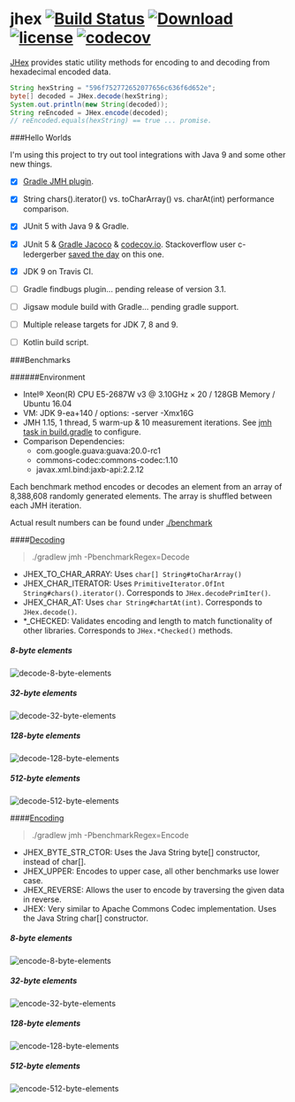 # jhex [![Build Status](https://travis-ci.org/jamespedwards42/jhex.svg?branch=master)](https://travis-ci.org/jamespedwards42/jhex) [ ![Download](https://api.bintray.com/packages/jamespedwards42/libs/jhex/images/download.svg) ](https://bintray.com/jamespedwards42/libs/jhex/_latestVersion) [![license](https://img.shields.io/badge/license-Apache%202-blue.svg)](https://raw.githubusercontent.com/jhex/jedipus/master/LICENSE) [![codecov](https://codecov.io/gh/jamespedwards42/jhex/branch/master/graph/badge.svg)](https://codecov.io/gh/jamespedwards42/jhex)

[JHex](src/main/java/com/fabahaba/encode/JHex.java#L7) provides static utility methods for encoding to and decoding from hexadecimal encoded data.

```java
String hexString = "596f752772652077656c636f6d652e";
byte[] decoded = JHex.decode(hexString);
System.out.println(new String(decoded));
String reEncoded = JHex.encode(decoded);
// reEncoded.equals(hexString) == true ... promise.
```

###Hello Worlds

I'm using this project to try out tool integrations with Java 9 and some other new things.

- [x] [Gradle JMH plugin](https://github.com/melix/jmh-gradle-plugin).
- [x] String chars().iterator() vs. toCharArray() vs. charAt(int) performance comparison.
- [x] JUnit 5 with Java 9 & Gradle.
- [x] JUnit 5 & [Gradle Jacoco](https://docs.gradle.org/current/userguide/jacoco_plugin.html) & [codecov.io](https://codecov.io).  Stackoverflow user c-ledergerber [saved the day](http://stackoverflow.com/a/39386661/3754157) on this one.
- [x] JDK 9 on Travis CI.
- [ ] Gradle findbugs plugin... pending release of version 3.1.
- [ ] Jigsaw module build with Gradle... pending gradle support.
- [ ] Multiple release targets for JDK 7, 8 and 9.
- [ ] Kotlin build script.


###Benchmarks

######Environment

* Intel® Xeon(R) CPU E5-2687W v3 @ 3.10GHz × 20 / 128GB Memory / Ubuntu 16.04
* VM: JDK 9-ea+140 / options: -server -Xmx16G
* JMH 1.15, 1 thread, 5 warm-up & 10 measurement iterations. See [jmh task in build.gradle](build.gradle#L73) to configure.
* Comparison Dependencies:
  * com.google.guava:guava:20.0-rc1
  * commons-codec:commons-codec:1.10
  * javax.xml.bind:jaxb-api:2.2.12
  
Each benchmark method encodes or decodes an element from an array of 8,388,608 randomly generated elements.  The array is shuffled between each JMH iteration.

Actual result numbers can be found under [./benchmark](benchmark)

####[Decoding](src/jmh/java/com/fabahaba/encode/DecodeBenchmark.java#L79)

>./gradlew jmh -PbenchmarkRegex=Decode

* JHEX_TO_CHAR_ARRAY: Uses `char[] String#toCharArray()`
* JHEX_CHAR_ITERATOR: Uses `PrimitiveIterator.OfInt String#chars().iterator()`.  Corresponds to `JHex.decodePrimIter()`.
* JHEX_CHAR_AT: Uses `char String#chartAt(int)`.  Corresponds to `JHex.decode()`.
* \*_CHECKED: Validates encoding and length to match functionality of other libraries. Corresponds to `JHex.*Checked()` methods.

##### 8-byte elements
![decode-8-byte-elements](https://rawgit.com/jamespedwards42/jhex/master/benchmark/decode-8-byte-elements.svg)
##### 32-byte elements
![decode-32-byte-elements](https://rawgit.com/jamespedwards42/jhex/master/benchmark/decode-32-byte-elements.svg)
##### 128-byte elements
![decode-128-byte-elements](https://rawgit.com/jamespedwards42/jhex/master/benchmark/decode-128-byte-elements.svg)
##### 512-byte elements
![decode-512-byte-elements](https://rawgit.com/jamespedwards42/jhex/master/benchmark/decode-512-byte-elements.svg)
 
####[Encoding](src/jmh/java/com/fabahaba/encode/EncodeBenchmark.java#L66)

>./gradlew jmh -PbenchmarkRegex=Encode

* JHEX_BYTE_STR_CTOR: Uses the Java String byte[] constructor, instead of char[].
* JHEX_UPPER: Encodes to upper case, all other benchmarks use lower case.
* JHEX_REVERSE: Allows the user to encode by traversing the given data in reverse.
* JHEX: Very similar to Apache Commons Codec implementation.  Uses the Java String char[] constructor.

##### 8-byte elements 
![encode-8-byte-elements](https://cdn.rawgit.com/jamespedwards42/jhex/master/benchmark/encode-8-byte-elements.svg)
##### 32-byte elements
![encode-32-byte-elements](https://cdn.rawgit.com/jamespedwards42/jhex/master/benchmark/encode-32-byte-elements.svg)
##### 128-byte elements
![encode-128-byte-elements](https://cdn.rawgit.com/jamespedwards42/jhex/master/benchmark/encode-128-byte-elements.svg)
##### 512-byte elements
![encode-512-byte-elements](https://cdn.rawgit.com/jamespedwards42/jhex/master/benchmark/encode-512-byte-elements.svg)
